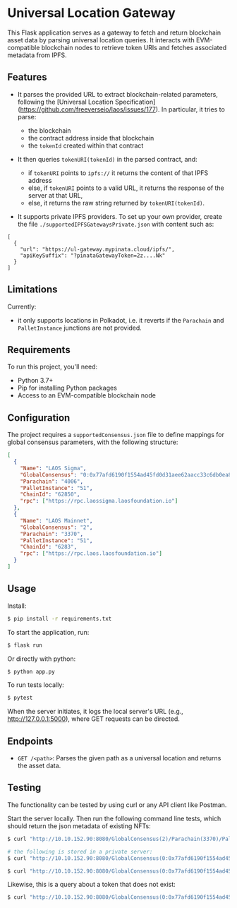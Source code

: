 # Universal Location Gateway

This Flask application serves as a gateway to fetch and return blockchain asset data by parsing universal location queries. It interacts with EVM-compatible blockchain nodes to retrieve token URIs and fetches associated metadata from IPFS.

## Features

- It parses the provided URL to extract blockchain-related parameters, following the [Universal Location Specification] (https://github.com/freeverseio/laos/issues/177). In particular, it tries to parse:
  - the blockchain
  - the contract address inside that blockchain
  - the `tokenId` created within that contract

- It then queries `tokenURI(tokenId)` in the parsed contract, and:
  - if `tokenURI` points to `ipfs://` it returns the content of that IPFS address
  - else, if `tokenURI` points to a valid URL, it returns the response of the server at that URL,
  - else, it returns the raw string returned by `tokenURI(tokenId)`.  

- It supports private IPFS providers. To set up your own provider, create the file `./supportedIPFSGatewaysPrivate.json` with content such as:

```
[
  {
    "url": "https://ul-gateway.mypinata.cloud/ipfs/",
    "apiKeySuffix": "?pinataGatewayToken=2z....Nk"
  }
]
```

## Limitations

Currently:
- it only supports locations in Polkadot, i.e. it reverts if the `Parachain` and `PalletInstance` junctions are not provided.

## Requirements

To run this project, you'll need:

- Python 3.7+
- Pip for installing Python packages
- Access to an EVM-compatible blockchain node


## Configuration
The project requires a `supportedConsensus.json` file to define mappings for global consensus parameters, with the following structure:

```json
[
  {
    "Name": "LAOS Sigma",
    "GlobalConsensus": "0:0x77afd6190f1554ad45fd0d31aee62aacc33c6db0ea801129acb813f913e0764f",
    "Parachain": "4006",
    "PalletInstance": "51",
    "ChainId": "62850",
    "rpc": ["https://rpc.laossigma.laosfoundation.io"]
  },
  {
    "Name": "LAOS Mainnet",
    "GlobalConsensus": "2",
    "Parachain": "3370",
    "PalletInstance": "51",
    "ChainId": "6283",
    "rpc": ["https://rpc.laos.laosfoundation.io"]
  }
]
```

## Usage
Install:
```bash
$ pip install -r requirements.txt
```

To start the application, run:

```bash
$ flask run
```

Or directly with python:
```bash
$ python app.py
```

To run tests locally:
```bash
$ pytest
```

When the server initiates, it logs the local server's URL (e.g., http://127.0.0.1:5000), where GET requests can be directed.


## Endpoints
- `GET /<path>`: Parses the given path as a universal location and returns the asset data.

## Testing
The functionality can be tested by using curl or any API client like Postman.

Start the server locally. Then run the following command line tests, which should return the json metadata of existing NFTs:
```bash
$ curl "http://10.10.152.90:8080/GlobalConsensus(2)/Parachain(3370)/PalletInstance(51)/AccountKey20(0xFffFFFFFFfFfFFFFfFFfFFFe0000000000000000)/GeneralKey(4046614996555278700417118163670322946781784547715)"

# the following is stored in a private server:
$ curl "http://10.10.152.90:8080/GlobalConsensus(0:0x77afd6190f1554ad45fd0d31aee62aacc33c6db0ea801129acb813f913e0764f)/Parachain(4006)/PalletInstance(51)/AccountKey20(0xfffffffffffffffffffffffe000000000000007b)/GeneralKey(1816828245772543144481346997133324732024448676966294077)"

$ curl "http://10.10.152.90:8080/GlobalConsensus(0:0x77afd6190f1554ad45fd0d31aee62aacc33c6db0ea801129acb813f913e0764f)/Parachain(4006)/PalletInstance(51)/AccountKey20(0xfffffffffffffffffffffffe000000000000007b)/GeneralKey(1820218929571150839251579545945226508630050440465998397)"
```
Likewise, this is a query about a token that does not exist:
```bash
$ curl "http://10.10.152.90:8080/GlobalConsensus(0:0x77afd6190f1554ad45fd0d31aee62aacc33c6db0ea801129acb813f913e0764f)/Parachain(4006)/PalletInstance(51)/AccountKey20(0xfffffffffffffffffffffffe000000000000007b)/GeneralKey(14320218929571150839251579545945226508630050440465998397)"
```

